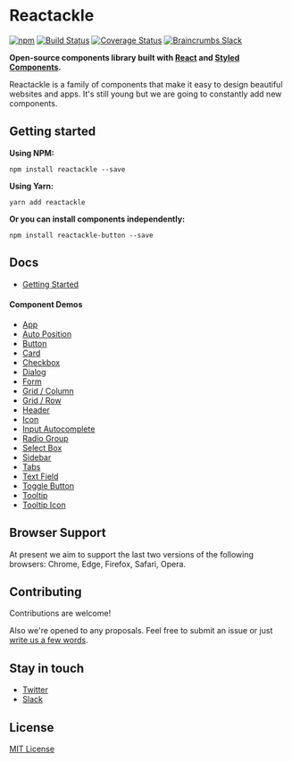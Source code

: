 
# Reactackle
[![npm](https://img.shields.io/npm/v/reactackle.svg)](https://www.npmjs.com/package/reactackle)
[![Build Status](https://travis-ci.org/bcrumbs/reactackle.svg?branch=master)](https://travis-ci.org/bcrumbs/reactackle)
[![Coverage Status](https://coveralls.io/repos/github/bcrumbs/reactackle/badge.svg?branch=master)](https://coveralls.io/github/bcrumbs/reactackle?branch=master)
[![Braincrumbs Slack](https://slackin.braincrumbs.io/badge.svg)](https://slackin.braincrumbs.io)

**Open-source components library built with [React](https://facebook.github.io/react/) and [Styled Components](https://www.styled-components.com).**

Reactackle is a family of components that make it easy to design beautiful websites and apps. It's still young but we are going to constantly add new components.

## Getting started

**Using NPM:**
```
npm install reactackle --save
```

**Using Yarn:**
```
yarn add reactackle
```

**Or you can install components independently:**
```
npm install reactackle-button --save
```

## Docs
* [Getting Started](http://reactackle-docs.braincrumbs.io)

#### Component Demos
* [App](http://reactackle-docs.braincrumbs.io/#/app/demo)
* [Auto Position](http://reactackle-docs.braincrumbs.io/#/auto-position/demo)
* [Button](http://reactackle-docs.braincrumbs.io/#/button/demo)
* [Card](http://reactackle-docs.braincrumbs.io/#/card/demo)
* [Checkbox](http://reactackle-docs.braincrumbs.io/#/checkbox/demo)
* [Dialog](http://reactackle-docs.braincrumbs.io/#/dialog/demo)
* [Form](http://reactackle-docs.braincrumbs.io/#/form/demo)
* [Grid / Column](http://reactackle-docs.braincrumbs.io/#/grid-column/demo)
* [Grid / Row](http://reactackle-docs.braincrumbs.io/#/grid-row/demo)
* [Header](http://reactackle-docs.braincrumbs.io/#/header/demo)
* [Icon](http://reactackle-docs.braincrumbs.io/#/icon/demo)
* [Input Autocomplete](http://reactackle-docs.braincrumbs.io/#/input-autocomplete/demo)
* [Radio Group](http://reactackle-docs.braincrumbs.io/#/radio/demo)
* [Select Box](http://reactackle-docs.braincrumbs.io/#/select-box/demo)
* [Sidebar](http://reactackle-docs.braincrumbs.io/#/sidebar/demo)
* [Tabs](http://reactackle-docs.braincrumbs.io/#/tabs/demo)
* [Text Field](http://reactackle-docs.braincrumbs.io/#/text-field/demo)
* [Toggle Button](http://reactackle-docs.braincrumbs.io/#/toggle-button/demo)
* [Tooltip](http://reactackle-docs.braincrumbs.io/#/tooltip/demo)
* [Tooltip Icon](http://reactackle-docs.braincrumbs.io/#/tooltip-icon/demo)

## Browser Support
At present we aim to support the last two versions of the following browsers: Chrome, Edge, Firefox, Safari, Opera.

## Contributing
Contributions are welcome!

Also we're opened to any proposals. Feel free to submit an issue or just [write us a few words](mailto:hello@braincrumbs.io).

## Stay in touch
* [Twitter](https://twitter.com/@reactackle)
* [Slack](https://reactackle.slack.com)

## License
[MIT License](/LICENSE.md)

